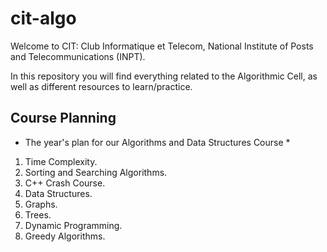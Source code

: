 # cit-algo
Welcome to CIT: Club Informatique et Telecom, National Institute of Posts and Telecommunications (INPT).

In this repository you will find everything related to the Algorithmic Cell, as well as different resources to learn/practice.

## Course Planning
* The year's plan for our Algorithms and Data Structures Course *
1. Time Complexity.
2. Sorting and Searching Algorithms.
3. C++ Crash Course.
4. Data Structures.
5. Graphs.
6. Trees.
7. Dynamic Programming.
8. Greedy Algorithms.

